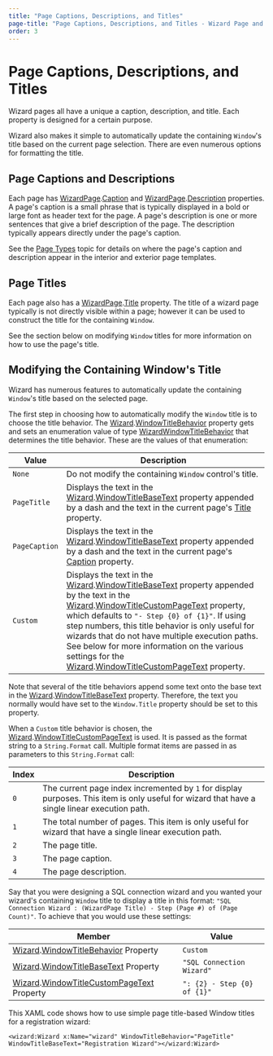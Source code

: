```yaml
---
title: "Page Captions, Descriptions, and Titles"
page-title: "Page Captions, Descriptions, and Titles - Wizard Page and Button Features"
order: 3
---
```

# Page Captions, Descriptions, and Titles

Wizard pages all have a unique a caption, description, and title.  Each property is designed for a certain purpose.

Wizard also makes it simple to automatically update the containing `Window`'s title based on the current page selection.  There are even numerous options for formatting the title.

## Page Captions and Descriptions

Each page has [WizardPage](xref:@ActiproUIRoot.Controls.Wizard.WizardPage).[Caption](xref:@ActiproUIRoot.Controls.Wizard.WizardPage.Caption) and [WizardPage](xref:@ActiproUIRoot.Controls.Wizard.WizardPage).[Description](xref:@ActiproUIRoot.Controls.Wizard.WizardPage.Description) properties.  A page's caption is a small phrase that is typically displayed in a bold or large font as header text for the page.  A page's description is one or more sentences that give a brief description of the page.  The description typically appears directly under the page's caption.

See the [Page Types](page-types.md) topic for details on where the page's caption and description appear in the interior and exterior page templates.

## Page Titles

Each page also has a [WizardPage](xref:@ActiproUIRoot.Controls.Wizard.WizardPage).[Title](xref:@ActiproUIRoot.Controls.Wizard.WizardPage.Title) property.  The title of a wizard page typically is not directly visible within a page; however it can be used to construct the title for the containing `Window`.

See the section below on modifying `Window` titles for more information on how to use the page's title.

## Modifying the Containing Window's Title

Wizard has numerous features to automatically update the containing `Window`'s title based on the selected page.

The first step in choosing how to automatically modify the `Window` title is to choose the title behavior.  The [Wizard](xref:@ActiproUIRoot.Controls.Wizard.Wizard).[WindowTitleBehavior](xref:@ActiproUIRoot.Controls.Wizard.Wizard.WindowTitleBehavior) property gets and sets an enumeration value of type [WizardWindowTitleBehavior](xref:@ActiproUIRoot.Controls.Wizard.WizardWindowTitleBehavior) that determines the title behavior.  These are the values of that enumeration:

| Value | Description |
|-----|-----|
| `None` | Do not modify the containing `Window` control's title. |
| `PageTitle` | Displays the text in the [Wizard](xref:@ActiproUIRoot.Controls.Wizard.Wizard).[WindowTitleBaseText](xref:@ActiproUIRoot.Controls.Wizard.Wizard.WindowTitleBaseText) property appended by a dash and the text in the current page's [Title](xref:@ActiproUIRoot.Controls.Wizard.WizardPage.Title) property. |
| `PageCaption` | Displays the text in the [Wizard](xref:@ActiproUIRoot.Controls.Wizard.Wizard).[WindowTitleBaseText](xref:@ActiproUIRoot.Controls.Wizard.Wizard.WindowTitleBaseText) property appended by a dash and the text in the current page's [Caption](xref:@ActiproUIRoot.Controls.Wizard.WizardPage.Caption) property. |
| `Custom` | Displays the text in the [Wizard](xref:@ActiproUIRoot.Controls.Wizard.Wizard).[WindowTitleBaseText](xref:@ActiproUIRoot.Controls.Wizard.Wizard.WindowTitleBaseText) property appended by the text in the [Wizard](xref:@ActiproUIRoot.Controls.Wizard.Wizard).[WindowTitleCustomPageText](xref:@ActiproUIRoot.Controls.Wizard.Wizard.WindowTitleCustomPageText) property, which defaults to `"- Step {0} of {1}"`.  If using step numbers, this title behavior is only useful for wizards that do not have multiple execution paths.  See below for more information on the various settings for the [Wizard](xref:@ActiproUIRoot.Controls.Wizard.Wizard).[WindowTitleCustomPageText](xref:@ActiproUIRoot.Controls.Wizard.Wizard.WindowTitleCustomPageText) property. |

Note that several of the title behaviors append some text onto the base text in the [Wizard](xref:@ActiproUIRoot.Controls.Wizard.Wizard).[WindowTitleBaseText](xref:@ActiproUIRoot.Controls.Wizard.Wizard.WindowTitleBaseText) property.  Therefore, the text you normally would have set to the `Window.Title` property should be set to this property.

When a `Custom` title behavior is chosen, the [Wizard](xref:@ActiproUIRoot.Controls.Wizard.Wizard).[WindowTitleCustomPageText](xref:@ActiproUIRoot.Controls.Wizard.Wizard.WindowTitleCustomPageText) is used.  It is passed as the format string to a `String.Format` call.  Multiple format items are passed in as parameters to this `String.Format` call:

| Index | Description |
|-----|-----|
| `0` | The current page index incremented by `1` for display purposes.  This item is only useful for wizard that have a single linear execution path. |
| `1` | The total number of pages.  This item is only useful for wizard that have a single linear execution path. |
| `2` | The page title. |
| `3` | The page caption. |
| `4` | The page description. |

Say that you were designing a SQL connection wizard and you wanted your wizard's containing `Window` title to display a title in this format: `"SQL Connection Wizard : (WizardPage Title) - Step (Page #) of (Page Count)"`.  To achieve that you would use these settings:

| Member | Value |
|-----|-----|
| [Wizard](xref:@ActiproUIRoot.Controls.Wizard.Wizard).[WindowTitleBehavior](xref:@ActiproUIRoot.Controls.Wizard.Wizard.WindowTitleBehavior) Property | `Custom` |
| [Wizard](xref:@ActiproUIRoot.Controls.Wizard.Wizard).[WindowTitleBaseText](xref:@ActiproUIRoot.Controls.Wizard.Wizard.WindowTitleBaseText) Property | `"SQL Connection Wizard"` |
| [Wizard](xref:@ActiproUIRoot.Controls.Wizard.Wizard).[WindowTitleCustomPageText](xref:@ActiproUIRoot.Controls.Wizard.Wizard.WindowTitleCustomPageText) Property | `": {2} - Step {0} of {1}"` |

This XAML code shows how to use simple page title-based Window titles for a registration wizard:

```xaml
<wizard:Wizard x:Name="wizard" WindowTitleBehavior="PageTitle" WindowTitleBaseText="Registration Wizard"></wizard:Wizard>
```
